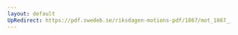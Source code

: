 ```yaml
---
layout: default
UpRedirect: https://pdf.swedeb.se/riksdagen-motions-pdf/1867/mot_1867__ak__00228/mot_1867__ak__00228_002.pdf
---
```

